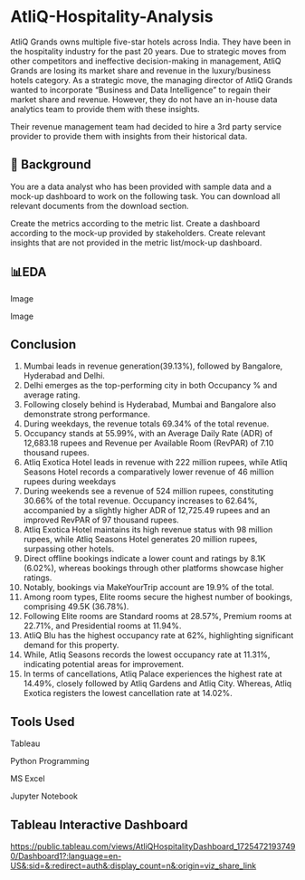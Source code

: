 # AtliQ-Hospitality-Analysis

AtliQ Grands owns multiple five-star hotels across India. They have been in the hospitality industry for the past 20 years. Due to strategic moves from other competitors and ineffective decision-making in management, AtliQ Grands are losing its market share and revenue in the luxury/business hotels category. As a strategic move, the managing director of AtliQ Grands wanted to incorporate “Business and Data Intelligence” to regain their market share and revenue. However, they do not have an in-house data analytics team to provide them with these insights.

Their revenue management team had decided to hire a 3rd party service provider to provide them with insights from their historical data.


## 🔎 Background ##

You are a data analyst who has been provided with sample data and a mock-up dashboard to work on the following task. You can download all relevant documents from the download section.

Create the metrics according to the metric list.
Create a dashboard according to the mock-up provided by stakeholders.
Create relevant insights that are not provided in the metric list/mock-up dashboard.


## 📊EDA ##
Image 

Image

## Conclusion ##
1. Mumbai leads in revenue generation(39.13%), followed by Bangalore, Hyderabad and Delhi.
2. Delhi emerges as the top-performing city in both Occupancy % and average rating.
3. Following closely behind is Hyderabad, Mumbai and Bangalore also demonstrate strong performance.
4. During weekdays, the revenue totals 69.34% of the total revenue.
5. Occupancy stands at 55.99%, with an Average Daily Rate (ADR) of 12,683.18 rupees and Revenue per Available Room (RevPAR) of 7.10 thousand rupees.
5. Atliq Exotica Hotel leads in revenue with 222 million rupees, while Atliq Seasons Hotel records a comparatively lower revenue of 46 million rupees during weekdays
7. During weekends see a revenue of 524 million rupees, constituting 30.66% of the total revenue. Occupancy increases to 62.64%, accompanied by a slightly higher ADR of 12,725.49 rupees and an improved RevPAR of 97 thousand rupees.
8. Atliq Exotica Hotel maintains its high revenue status with 98 million rupees, while Atliq Seasons Hotel generates 20 million rupees, surpassing other hotels.
9. Direct offline bookings indicate a lower count and ratings by 8.1K (6.02%), whereas bookings through other platforms showcase higher ratings.
10. Notably, bookings via MakeYourTrip account are 19.9% of the total.
11. Among room types, Elite rooms secure the highest number of bookings, comprising 49.5K (36.78%).
12. Following Elite rooms are Standard rooms at 28.57%, Premium rooms at 22.71%, and Presidential rooms at 11.94%.
13. AtliQ Blu has the highest occupancy rate at 62%, highlighting significant demand for this property.
14.  While, Atliq Seasons records the lowest occupancy rate at 11.31%, indicating potential areas for improvement.
14. In terms of cancellations, Atliq Palace experiences the highest rate at 14.49%, closely followed by Atliq Gardens and Atliq City. Whereas, Atliq Exotica registers the lowest cancellation rate at 14.02%.

## Tools Used ##

Tableau

Python Programming

MS Excel

Jupyter Notebook


## Tableau Interactive Dashboard ##
https://public.tableau.com/views/AtliQHospitalityDashboard_17254721937490/Dashboard1?:language=en-US&:sid=&:redirect=auth&:display_count=n&:origin=viz_share_link
